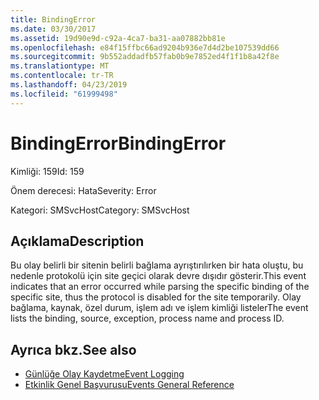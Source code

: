 ```yaml
---
title: BindingError
ms.date: 03/30/2017
ms.assetid: 19d90e9d-c92a-4ca7-ba31-aa07882bb81e
ms.openlocfilehash: e84f15ffbc66ad9204b936e7d4d2be107539dd66
ms.sourcegitcommit: 9b552addadfb57fab0b9e7852ed4f1f1b8a42f8e
ms.translationtype: MT
ms.contentlocale: tr-TR
ms.lasthandoff: 04/23/2019
ms.locfileid: "61999498"
---
```

# <a name="bindingerror"></a><span data-ttu-id="c5f17-102">BindingError</span><span class="sxs-lookup"><span data-stu-id="c5f17-102">BindingError</span></span>
<span data-ttu-id="c5f17-103">Kimliği: 159</span><span class="sxs-lookup"><span data-stu-id="c5f17-103">Id: 159</span></span>  
  
 <span data-ttu-id="c5f17-104">Önem derecesi: Hata</span><span class="sxs-lookup"><span data-stu-id="c5f17-104">Severity: Error</span></span>  
  
 <span data-ttu-id="c5f17-105">Kategori: SMSvcHost</span><span class="sxs-lookup"><span data-stu-id="c5f17-105">Category: SMSvcHost</span></span>  
  
## <a name="description"></a><span data-ttu-id="c5f17-106">Açıklama</span><span class="sxs-lookup"><span data-stu-id="c5f17-106">Description</span></span>  
 <span data-ttu-id="c5f17-107">Bu olay belirli bir sitenin belirli bağlama ayrıştırılırken bir hata oluştu, bu nedenle protokolü için site geçici olarak devre dışıdır gösterir.</span><span class="sxs-lookup"><span data-stu-id="c5f17-107">This event indicates that an error occurred while parsing the specific binding of the specific site, thus the protocol is disabled for the site temporarily.</span></span> <span data-ttu-id="c5f17-108">Olay bağlama, kaynak, özel durum, işlem adı ve işlem kimliği listeler</span><span class="sxs-lookup"><span data-stu-id="c5f17-108">The event lists the binding, source, exception, process name and process ID.</span></span>  
  
## <a name="see-also"></a><span data-ttu-id="c5f17-109">Ayrıca bkz.</span><span class="sxs-lookup"><span data-stu-id="c5f17-109">See also</span></span>

- [<span data-ttu-id="c5f17-110">Günlüğe Olay Kaydetme</span><span class="sxs-lookup"><span data-stu-id="c5f17-110">Event Logging</span></span>](../../../../../docs/framework/wcf/diagnostics/event-logging/index.md)
- [<span data-ttu-id="c5f17-111">Etkinlik Genel Başvurusu</span><span class="sxs-lookup"><span data-stu-id="c5f17-111">Events General Reference</span></span>](../../../../../docs/framework/wcf/diagnostics/event-logging/events-general-reference.md)
